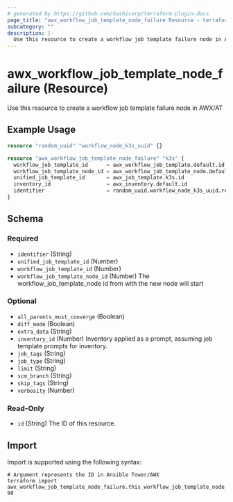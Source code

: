 ```yaml
---
# generated by https://github.com/hashicorp/terraform-plugin-docs
page_title: "awx_workflow_job_template_node_failure Resource - terraform-provider-awx"
subcategory: ""
description: |-
  Use this resource to create a workflow job template failure node in AWX/AT
---
```


# awx_workflow_job_template_node_failure (Resource)

Use this resource to create a workflow job template failure node in AWX/AT

## Example Usage

```terraform
resource "random_uuid" "workflow_node_k3s_uuid" {}

resource "awx_workflow_job_template_node_failure" "k3s" {
  workflow_job_template_id      = awx_workflow_job_template.default.id
  workflow_job_template_node_id = awx_workflow_job_template_node.default.id
  unified_job_template_id       = awx_job_template.k3s.id
  inventory_id                  = awx_inventory.default.id
  identifier                    = random_uuid.workflow_node_k3s_uuid.result
}
```

<!-- schema generated by tfplugindocs -->
## Schema

### Required

- `identifier` (String)
- `unified_job_template_id` (Number)
- `workflow_job_template_id` (Number)
- `workflow_job_template_node_id` (Number) The workflow_job_template_node id from with the new node will start

### Optional

- `all_parents_must_converge` (Boolean)
- `diff_mode` (Boolean)
- `extra_data` (String)
- `inventory_id` (Number) Inventory applied as a prompt, assuming job template prompts for inventory.
- `job_tags` (String)
- `job_type` (String)
- `limit` (String)
- `scm_branch` (String)
- `skip_tags` (String)
- `verbosity` (Number)

### Read-Only

- `id` (String) The ID of this resource.

## Import

Import is supported using the following syntax:

```shell
# Argument represents the ID in Ansible Tower/AWX
terraform import awx_workflow_job_template_node_failure.this_workflow_job_template_node_failure 98
```
